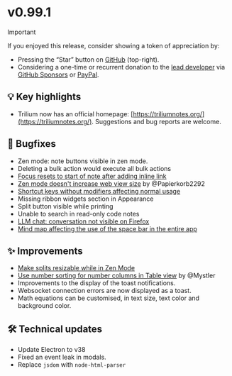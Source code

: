 # v0.99.1
> [!IMPORTANT]
> If you enjoyed this release, consider showing a token of appreciation by:
> 
> *   Pressing the “Star” button on [GitHub](https://github.com/TriliumNext/Trilium) (top-right).
> *   Considering a one-time or recurrent donation to the [lead developer](https://github.com/eliandoran) via [GitHub Sponsors](https://github.com/sponsors/eliandoran) or [PayPal](https://paypal.me/eliandoran).

## 💡 Key highlights

*   Trilium now has an official homepage: [https://triliumnotes.org/](https://triliumnotes.org/). Suggestions and bug reports are welcome.

## 🐞 Bugfixes

*   Zen mode: note buttons visible in zen mode.
*   Deleting a bulk action would execute all bulk actions
*   [Focus resets to start of note after adding inline link](https://github.com/TriliumNext/Trilium/issues/7115)
*   [Zen mode doesn't increase web view size](https://github.com/TriliumNext/Trilium/issues/6972) by @Papierkorb2292
*   [Shortcut keys without modifiers affecting normal usage](https://github.com/TriliumNext/Trilium/issues/7121)
*   Missing ribbon widgets section in Appearance
*   Split button visible while printing
*   Unable to search in read-only code notes
*   [LLM chat: conversation not visible on Firefox](https://github.com/TriliumNext/Trilium/issues/5762)
*   [Mind map affecting the use of the space bar in the entire app](https://github.com/TriliumNext/Trilium/issues/7170)

## ✨ Improvements

*   [Make splits resizable while in Zen Mode](https://github.com/TriliumNext/Trilium/issues/7093)
*   [Use number sorting for number columns in Table view](https://github.com/TriliumNext/Trilium/pull/7094) by @Mystler
*   Improvements to the display of the toast notifications.
*   Websocket connection errors are now displayed as a toast.
*   Math equations can be customised, in text size, text color and background color.

## 🛠️ Technical updates

*   Update Electron to v38
*   Fixed an event leak in modals.
*   Replace `jsdom` with `node-html-parser`